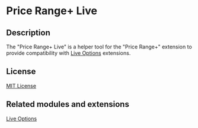 # Price Range+ Live

## Description
The "Price Range+ Live" is a helper tool for the "Price Range+" extension to provide compatibility with [Live Options](https://git.io/JvBf1) extensions.

## License
[MIT License](https://git.io/Jf9Zo)

## Related modules and extensions
[Live Options](https://git.io/JvBf1)
